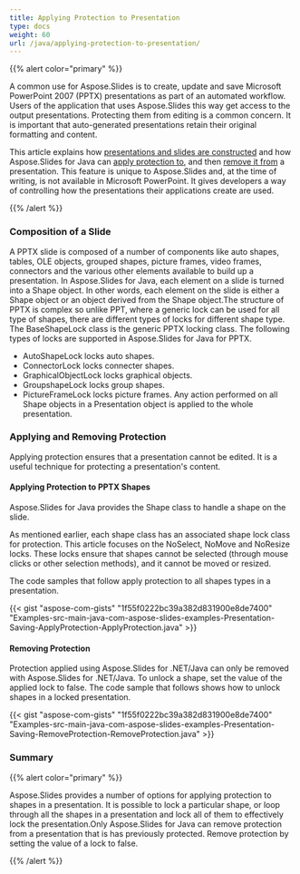 ```yaml
---
title: Applying Protection to Presentation
type: docs
weight: 60
url: /java/applying-protection-to-presentation/
---
```


{{% alert color="primary" %}} 

A common use for Aspose.Slides is to create, update and save Microsoft PowerPoint 2007 (PPTX) presentations as part of an automated workflow. Users of the application that uses Aspose.Slides this way get access to the output presentations. Protecting them from editing is a common concern. It is important that auto-generated presentations retain their original formatting and content.

This article explains how [presentations and slides are constructed](/slides/java/applying-protection-to-presentation/) and how Aspose.Slides for Java can [apply protection to](/slides/java/applying-protection-to-presentation/), and then [remove it from](/slides/java/applying-protection-to-presentation/) a presentation. This feature is unique to Aspose.Slides and, at the time of writing, is not available in Microsoft PowerPoint. It gives developers a way of controlling how the presentations their applications create are used.

{{% /alert %}} 
### **Composition of a Slide**
A PPTX slide is composed of a number of components like auto shapes, tables, OLE objects, grouped shapes, picture frames, video frames, connectors and the various other elements available to build up a presentation. In Aspose.Slides for Java, each element on a slide is turned into a Shape object. In other words, each element on the slide is either a Shape object or an object derived from the Shape object.The structure of PPTX is complex so unlike PPT, where a generic lock can be used for all type of shapes, there are different types of locks for different shape type. The BaseShapeLock class is the generic PPTX locking class. The following types of locks are supported in Aspose.Slides for Java for PPTX.

- AutoShapeLock locks auto shapes.
- ConnectorLock locks connecter shapes.
- GraphicalObjectLock locks graphical objects.
- GroupshapeLock locks group shapes.
- PictureFrameLock locks picture frames.
  Any action performed on all Shape objects in a Presentation object is applied to the whole presentation.
### **Applying and Removing Protection**
Applying protection ensures that a presentation cannot be edited. It is a useful technique for protecting a presentation's content.
#### **Applying Protection to PPTX Shapes**
Aspose.Slides for Java provides the Shape class to handle a shape on the slide.

As mentioned earlier, each shape class has an associated shape lock class for protection. This article focuses on the NoSelect, NoMove and NoResize locks. These locks ensure that shapes cannot be selected (through mouse clicks or other selection methods), and it cannot be moved or resized.

The code samples that follow apply protection to all shapes types in a presentation.



{{< gist "aspose-com-gists" "1f55f0222bc39a382d831900e8de7400" "Examples-src-main-java-com-aspose-slides-examples-Presentation-Saving-ApplyProtection-ApplyProtection.java" >}}
#### **Removing Protection**
Protection applied using Aspose.Slides for .NET/Java can only be removed with Aspose.Slides for .NET/Java. To unlock a shape, set the value of the applied lock to false. The code sample that follows shows how to unlock shapes in a locked presentation.

{{< gist "aspose-com-gists" "1f55f0222bc39a382d831900e8de7400" "Examples-src-main-java-com-aspose-slides-examples-Presentation-Saving-RemoveProtection-RemoveProtection.java" >}}




### **Summary**
{{% alert color="primary" %}} 

Aspose.Slides provides a number of options for applying protection to shapes in a presentation. It is possible to lock a particular shape, or loop through all the shapes in a presentation and lock all of them to effectively lock the presentation.Only Aspose.Slides for Java can remove protection from a presentation that is has previously protected. Remove protection by setting the value of a lock to false.

{{% /alert %}}
